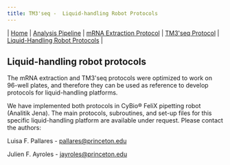 ```yaml
---
title: TM3'seq -  Liquid-handling Robot Protocols
---
```


\| [Home](index) \| [Analysis Pipeline](pipeline) \| [mRNA Extraction Protocol](mrna_extraction) \| [TM3'seq Protocol](tm3seq_protocol) \| [Liquid-Handling Robot Protocols](robot_protocols) \|

## Liquid-handling robot protocols

The mRNA extraction and TM3'seq protocols were optimized to work on 96-well plates, and therefore they can be used as reference to develop protocols for liquid-handling platforms. 

We have implemented both protocols in CyBio® FeliX pipetting robot (Analitik Jena). The main protocols, subroutines, and set-up files for this specific liquid-handling platform are available under request. Please contact the authors: 

Luisa F. Pallares - pallares@princeton.edu

Julien F. Ayroles - jayroles@princeton.edu
